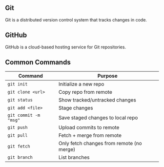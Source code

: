 ## Git

Git is a distributed version control system that tracks changes in code.

## GitHub

GitHub is a cloud-based hosting service for Git repositories.

## Common Commands

| Command               | Purpose                                   |
| --------------------- | ----------------------------------------- |
| `git init`            | Initialize a new repo                     |
| `git clone <url>`     | Copy repo from remote                     |
| `git status`          | Show tracked/untracked changes            |
| `git add <file>`      | Stage changes                             |
| `git commit -m "msg"` | Save staged changes to local repo         |
| `git push`            | Upload commits to remote                  |
| `git pull`            | Fetch + merge from remote                 |
| `git fetch`           | Only fetch changes from remote (no merge) |
| `git branch`          | List branches                             |

